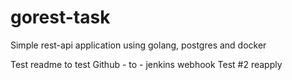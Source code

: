 # gorest-task
Simple rest-api application using golang, postgres and docker

Test readme to test Github - to - jenkins webhook
Test #2 reapply
